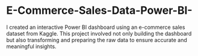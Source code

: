 # E-Commerce-Sales-Data-Power-BI-
I created an interactive Power BI dashboard using an e-commerce sales dataset from Kaggle. This project involved not only building the dashboard but also transforming and preparing the raw data to ensure accurate and meaningful insights.
